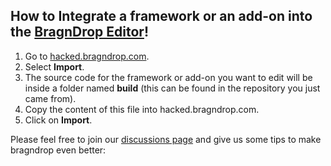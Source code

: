 ## How to Integrate a framework or an add-on into the [BragnDrop Editor](https://bragndrop.com/)!

 1. Go to [hacked.bragndrop.com](https://hacked.bragndrop.com).
 2. Select **Import**.
 3. The source code for the framework or add-on you want to edit will be inside a folder named **build** (this can be found in the repository you just came from).
 4. Copy the content of this file into hacked.bragndrop.com.
 5. Click on **Import**.


Please feel free to join our [discussions page](https://github.com/hamari-agency/bragndrop-developer-help/discussions) and give us some tips to make bragndrop even better:
